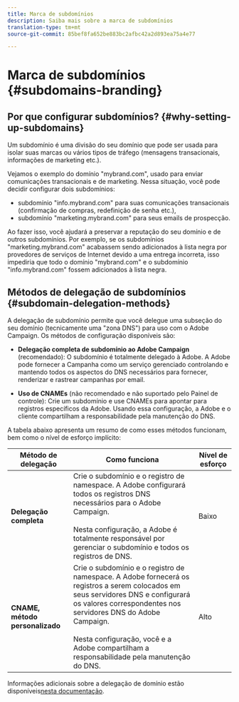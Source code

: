 ```yaml
---
title: Marca de subdomínios
description: Saiba mais sobre a marca de subdomínios
translation-type: tm+mt
source-git-commit: 85bef8fa652be883bc2afbc42a2d893ea75a4e77

---
```



# Marca de subdomínios {#subdomains-branding}

## Por que configurar subdomínios? {#why-setting-up-subdomains}

Um subdomínio é uma divisão do seu domínio que pode ser usada para isolar suas marcas ou vários tipos de tráfego (mensagens transacionais, informações de marketing etc.).

Vejamos o exemplo do domínio &quot;mybrand.com&quot;, usado para enviar comunicações transacionais e de marketing. Nessa situação, você pode decidir configurar dois subdomínios:

* subdomínio &quot;info.mybrand.com&quot; para suas comunicações transacionais (confirmação de compras, redefinição de senha etc.),
* subdomínio &quot;marketing.mybrand.com&quot; para seus emails de prospecção.

Ao fazer isso, você ajudará a preservar a reputação do seu domínio e de outros subdomínios. Por exemplo, se os subdomínios &quot;marketing.mybrand.com&quot; acabassem sendo adicionados à lista negra por provedores de serviços de Internet devido a uma entrega incorreta, isso impediria que todo o domínio &quot;mybrand.com&quot; e o subdomínio &quot;info.mybrand.com&quot; fossem adicionados à lista negra.

## Métodos de delegação de subdomínios {#subdomain-delegation-methods}

A delegação de subdomínio permite que você delegue uma subseção do seu domínio (tecnicamente uma &quot;zona DNS&quot;) para uso com o Adobe Campaign. Os métodos de configuração disponíveis são:

* **Delegação completa de subdomínio ao Adobe Campaign** (recomendado): O subdomínio é totalmente delegado à Adobe. A Adobe pode fornecer a Campanha como um serviço gerenciado controlando e mantendo todos os aspectos do DNS necessários para fornecer, renderizar e rastrear campanhas por email.

* **Uso de CNAMEs** (não recomendado e não suportado pelo Painel de controle): Crie um subdomínio e use CNAMEs para apontar para registros específicos da Adobe. Usando essa configuração, a Adobe e o cliente compartilham a responsabilidade pela manutenção do DNS.

A tabela abaixo apresenta um resumo de como esses métodos funcionam, bem como o nível de esforço implícito:

| Método de delegação | Como funciona | Nível de esforço |
|---|---|---|
| **Delegação completa** | Crie o subdomínio e o registro de namespace. A Adobe configurará todos os registros DNS necessários para o Adobe Campaign.<br/><br/>Nesta configuração, a Adobe é totalmente responsável por gerenciar o subdomínio e todos os registros de DNS. | Baixo |
| **CNAME, método personalizado** | Crie o subdomínio e o registro de namespace. A Adobe fornecerá os registros a serem colocados em seus servidores DNS e configurará os valores correspondentes nos servidores DNS do Adobe Campaign.<br/><br/>Nesta configuração, você e a Adobe compartilham a responsabilidade pela manutenção do DNS. | Alto |

Informações adicionais sobre a delegação de domínio estão disponíveis[nesta documentação](https://helpx.adobe.com/campaign/kb/domain-name-delegation.html).

